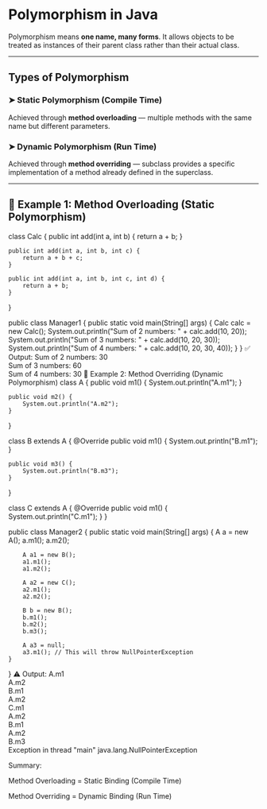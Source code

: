 
# Polymorphism in Java

Polymorphism means **one name, many forms**. It allows objects to be treated as instances of their parent class rather than their actual class.

---

## Types of Polymorphism

### ➤ Static Polymorphism (Compile Time)
Achieved through **method overloading** — multiple methods with the same name but different parameters.

### ➤ Dynamic Polymorphism (Run Time)
Achieved through **method overriding** — subclass provides a specific implementation of a method already defined in the superclass.

---

## 🔹 Example 1: Method Overloading (Static Polymorphism)


class Calc {
    public int add(int a, int b) {
        return a + b;
    }

    public int add(int a, int b, int c) {
        return a + b + c;
    }

    public int add(int a, int b, int c, int d) {
        return a + b;
    }
}

public class Manager1 {
    public static void main(String[] args) {
        Calc calc = new Calc();
        System.out.println("Sum of 2 numbers: " + calc.add(10, 20));
        System.out.println("Sum of 3 numbers: " + calc.add(10, 20, 30));
        System.out.println("Sum of 4 numbers: " + calc.add(10, 20, 30, 40));
    }
}
✅ Output:
Sum of 2 numbers: 30  
Sum of 3 numbers: 60  
Sum of 4 numbers: 30
🔹 Example 2: Method Overriding (Dynamic Polymorphism)
class A {
    public void m1() {
        System.out.println("A.m1");
    }

    public void m2() {
        System.out.println("A.m2");
    }
}

class B extends A {
    @Override
    public void m1() {
        System.out.println("B.m1");
    }

    public void m3() {
        System.out.println("B.m3");
    }
}

class C extends A {
    @Override
    public void m1() {
        System.out.println("C.m1");
    }
}

public class Manager2 {
    public static void main(String[] args) {
        A a = new A(); 
        a.m1();
        a.m2();

        A a1 = new B(); 
        a1.m1();
        a1.m2();

        A a2 = new C(); 
        a2.m1();
        a2.m2();

        B b = new B(); 
        b.m1();
        b.m2();
        b.m3();  

        A a3 = null;
        a3.m1(); // This will throw NullPointerException
    }
}
⚠️ Output:
A.m1  
A.m2  
B.m1  
A.m2  
C.m1  
A.m2  
B.m1  
A.m2  
B.m3  
Exception in thread "main" java.lang.NullPointerException

Summary:

Method Overloading = Static Binding (Compile Time)

Method Overriding = Dynamic Binding (Run Time)


